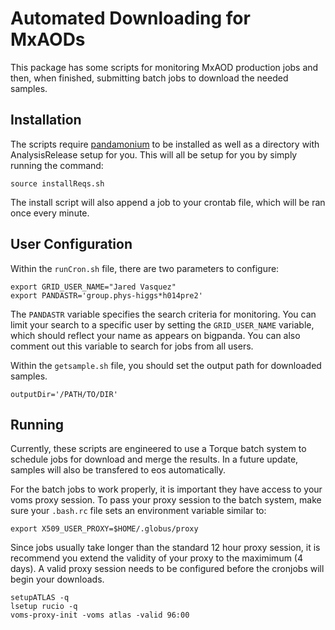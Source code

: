 # Automated Downloading for MxAODs 
This package has some scripts for monitoring MxAOD production jobs and then, when finished, submitting batch jobs to download the needed samples. 

## Installation
The scripts require [pandamonium](https://github.com/dguest/pandamonium) to be installed as well as a directory with AnalysisRelease setup for you. This will all be setup for you by simply running the command:
```
source installReqs.sh 
```
The install script will also append a job to your crontab file, which will be ran once every minute.

## User Configuration
Within the `runCron.sh` file, there are two parameters to configure:
```
export GRID_USER_NAME="Jared Vasquez"
export PANDASTR='group.phys-higgs*h014pre2'
```

The `PANDASTR` variable specifies the search criteria for monitoring. You can limit your search to a specific user by setting the `GRID_USER_NAME` variable, which should reflect your name as appears on bigpanda. You can also comment out this variable to search for jobs from all users. 

Within the `getsample.sh` file, you should set the output path for downloaded samples.
```
outputDir='/PATH/TO/DIR'
```

## Running
Currently, these scripts are engineered to use a Torque batch system to schedule jobs for download and merge the results. In a future update, samples will also be transfered to eos automatically.

For the batch jobs to work properly, it is important they have access to your voms proxy session. 
To pass your proxy session to the batch system, make sure your `.bash.rc` file sets an environment variable similar to:
```
export X509_USER_PROXY=$HOME/.globus/proxy
```

Since jobs usually take longer than the standard 12 hour proxy session, it is recommend you extend the validity of your proxy to the maximimum (4 days). A valid proxy session needs to be configured before the cronjobs will begin your downloads.
```
setupATLAS -q
lsetup rucio -q
voms-proxy-init -voms atlas -valid 96:00
```

